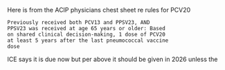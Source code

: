 Here is from the ACIP physicians chest sheet re rules for PCV20
```
Previously received both PCV13 and PPSV23, AND
PPSV23 was received at age 65 years or older: Based
on shared clinical decision-making, 1 dose of PCV20
at least 5 years after the last pneumococcal vaccine
dose
```

ICE says it is due now but per above it should be given in 2026 unless the 